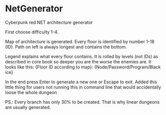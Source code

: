 # NetGenerator
Cyberpunk red NET architecture generator

First choose difficulty 1-4.

Map of architecture is generated. Every floor is identified by number 1-18 (ID). Path on left is always longest and contains the bottom.

Legend explains what every floor contains. It is rolled by levels (not IDs) as described in core book so deeper you are the worse the enemies are.
It looks like this:
{Floor ID according to map}: {Node/Password/Program/Black ice}

In the end press Enter to generate a new one or Escape to exit. Added this little thing for users not running this in command line that would accidentally loose the whole dungeon

PS.: Every branch has only 30% to be created. That is why linear dungeons are usually generated.

